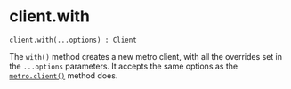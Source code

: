 # client.with

```
client.with(...options) : Client
```

The `with()` method creates a new metro client, with all the overrides set in the `...options` parameters. It accepts the same options as the [`metro.client()`](./README.md) method does.
